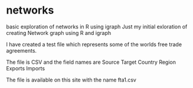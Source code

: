 # networks
basic exploration of networks in R using igraph
Just my initial exloration of creating Network graph using R and igraph

I have created a test file which represents some of the worlds free trade agreements.

The file is  CSV and the field names are
Source	Target	Country	Region	Exports	Imports

The file is available on this site with the name fta1.csv
